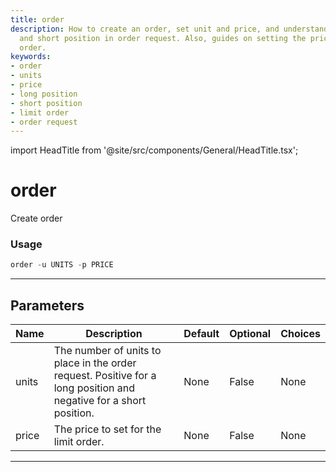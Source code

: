 ```yaml
---
title: order
description: How to create an order, set unit and price, and understanding of long
  and short position in order request. Also, guides on setting the price for a limit
  order.
keywords:
- order
- units
- price
- long position
- short position
- limit order
- order request
---
```


import HeadTitle from '@site/src/components/General/HeadTitle.tsx';

<HeadTitle title="order - Oanda - Forex - Reference | OpenBB Terminal Docs" />

# order

Create order

### Usage

```python
order -u UNITS -p PRICE
```

---

## Parameters

| Name | Description | Default | Optional | Choices |
| ---- | ----------- | ------- | -------- | ------- |
| units | The number of units to place in the order request. Positive for a long position and negative for a short position. | None | False | None |
| price | The price to set for the limit order. | None | False | None |

---
